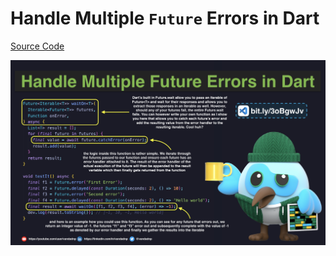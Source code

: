# Handle Multiple `Future` Errors in Dart

[Source Code](handle-multiple-future-errors-in-dart.dart)

![](handle-multiple-future-errors-in-dart.jpg)
